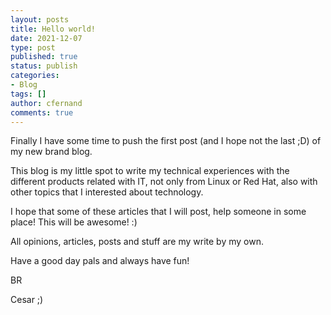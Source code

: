```yaml
---
layout: posts
title: Hello world!
date: 2021-12-07
type: post
published: true
status: publish
categories:
- Blog
tags: []
author: cfernand
comments: true
---
```


Finally I have some time to push the first post (and I hope not the last ;D) of my new brand blog.

This blog is my little spot to write my technical experiences with the different products related with IT, not only from Linux or Red Hat, also with other topics that I interested about technology.

I hope that some of these articles that I will post, help someone in some place! This will be awesome! :) 

All opinions, articles, posts and stuff are my write by my own.

Have a good day pals and always have fun! 

BR 

Cesar ;)
